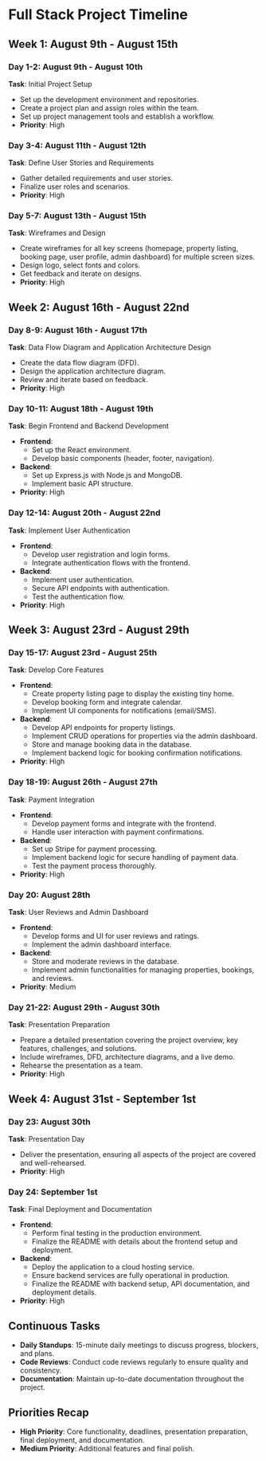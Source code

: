 # Full Stack Project Timeline

## Week 1: August 9th - August 15th

### Day 1-2: August 9th - August 10th

**Task**: Initial Project Setup

- Set up the development environment and repositories.
- Create a project plan and assign roles within the team.
- Set up project management tools and establish a workflow.
- **Priority**: High

### Day 3-4: August 11th - August 12th

**Task**: Define User Stories and Requirements

- Gather detailed requirements and user stories.
- Finalize user roles and scenarios.
- **Priority**: High

### Day 5-7: August 13th - August 15th

**Task**: Wireframes and Design

- Create wireframes for all key screens (homepage, property listing, booking page, user profile, admin dashboard) for multiple screen sizes.
- Design logo, select fonts and colors.
- Get feedback and iterate on designs.
- **Priority**: High

## Week 2: August 16th - August 22nd

### Day 8-9: August 16th - August 17th

**Task**: Data Flow Diagram and Application Architecture Design

- Create the data flow diagram (DFD).
- Design the application architecture diagram.
- Review and iterate based on feedback.
- **Priority**: High

### Day 10-11: August 18th - August 19th

**Task**: Begin Frontend and Backend Development

- **Frontend**:
  - Set up the React environment.
  - Develop basic components (header, footer, navigation).
- **Backend**:
  - Set up Express.js with Node.js and MongoDB.
  - Implement basic API structure.
- **Priority**: High

### Day 12-14: August 20th - August 22nd

**Task**: Implement User Authentication

- **Frontend**:
  - Develop user registration and login forms.
  - Integrate authentication flows with the frontend.
- **Backend**:
  - Implement user authentication.
  - Secure API endpoints with authentication.
  - Test the authentication flow.
- **Priority**: High

## Week 3: August 23rd - August 29th

### Day 15-17: August 23rd - August 25th

**Task**: Develop Core Features

- **Frontend**:
  - Create property listing page to display the existing tiny home.
  - Develop booking form and integrate calendar.
  - Implement UI components for notifications (email/SMS).
- **Backend**:
  - Develop API endpoints for property listings.
  - Implement CRUD operations for properties via the admin dashboard.
  - Store and manage booking data in the database.
  - Implement backend logic for booking confirmation notifications.
- **Priority**: High

### Day 18-19: August 26th - August 27th

**Task**: Payment Integration

- **Frontend**:
  - Develop payment forms and integrate with the frontend.
  - Handle user interaction with payment confirmations.
- **Backend**:
  - Set up Stripe for payment processing.
  - Implement backend logic for secure handling of payment data.
  - Test the payment process thoroughly.
- **Priority**: High

### Day 20: August 28th

**Task**: User Reviews and Admin Dashboard

- **Frontend**:
  - Develop forms and UI for user reviews and ratings.
  - Implement the admin dashboard interface.
- **Backend**:
  - Store and moderate reviews in the database.
  - Implement admin functionalities for managing properties, bookings, and reviews.
- **Priority**: Medium

### Day 21-22: August 29th - August 30th

**Task**: Presentation Preparation

- Prepare a detailed presentation covering the project overview, key features, challenges, and solutions.
- Include wireframes, DFD, architecture diagrams, and a live demo.
- Rehearse the presentation as a team.
- **Priority**: High

## Week 4: August 31st - September 1st

### Day 23: August 30th

**Task**: Presentation Day

- Deliver the presentation, ensuring all aspects of the project are covered and well-rehearsed.
- **Priority**: High

### Day 24: September 1st

**Task**: Final Deployment and Documentation

- **Frontend**:
  - Perform final testing in the production environment.
  - Finalize the README with details about the frontend setup and deployment.
- **Backend**:
  - Deploy the application to a cloud hosting service.
  - Ensure backend services are fully operational in production.
  - Finalize the README with backend setup, API documentation, and deployment details.
- **Priority**: High

## Continuous Tasks

- **Daily Standups**: 15-minute daily meetings to discuss progress, blockers, and plans.
- **Code Reviews**: Conduct code reviews regularly to ensure quality and consistency.
- **Documentation**: Maintain up-to-date documentation throughout the project.

## Priorities Recap

- **High Priority**: Core functionality, deadlines, presentation preparation, final deployment, and documentation.
- **Medium Priority**: Additional features and final polish.
